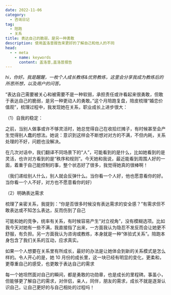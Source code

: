 ```yaml
---
date: 2022-11-06
category:
  - 咨询日记
tag:
  - 陪跑
  - 关系
title: 表达自己的脆弱，是另一种勇敢
description: 使用盖洛普报告来更好的了解自己和他人的不同
head:
  - - meta
    - name: keywords
      content: 盖洛普,盖洛普报告
---
```


*hi，你好。我是醒醒，一枚个人成长教练&优势教练，这里会分享我成为教练后的所思所想，以及用户的问答。*

“表达自己需要被关心和被需要不是一种软弱，承担责任或许看起来很勇敢，但敢于表达自己的脆弱，是另一种更动人的勇敢。”这个月陪跑复盘，陪皮梳理“婚恋价值观”，梳理过程中，我发现她在关系，职业成长上进步很大：

（1）自我的稳定：

之前，当别人做事或许不够灵活时，她总觉得自己在收拾烂摊子，有时候甚至会产生觉得别人蠢的想法。她说：意识到这样会不断想对对方的不满，不但内耗，关系处理的不好，问题也没解决。

在几次对话中，我们翻译不同场景下的“人”，可能看到的是什么，比如她看到的是灵活，也许对方看到的是“秩序和规则”。今天她和我说，最近能看到周围人好的一面，着重于自己能控制的事，整个状态好了很多，我觉得她真的很棒啊！

（我们递给别人什么，别人就会反弹什么。当你看一个人好，他也愿意看你的好。当你看一个人不好，对方也不愿意看你的好）

（2）明确表达需求

梳理了亲密关系，我提到：“你是否很多时候没有表达需求的安全感？”有需求但不敢表达或不知怎么表达，反而伤到了自己

可能和她的竞争，统率有关系，有时候容易产生“对立视角”，没有模糊选项。比如我今天对她有一些不满，我直接指了出来，一方面我认为隐忍不发反而会让她更不舒服，有负担。另一方面我认为咨询或教练，本身就是一种“体验式关系”。陪跑本身包含了我们关系的互动，应求真实。

如果一个人想要在关系里有所成长，最好的办法是让她体会到新的关系模式是怎么样的。令人开心的是，她 10 月份的成长里，这一块已经有明显的变化，更柔和，更尊重自己的感受，也更敢于表达自己的需求

每一个她坦然面对自己的瞬间，都是勇敢的功勋章，也是成长的里程碑。事虽小，但能够更了解自己的需求，对伴侣，亲人，同伴，朋友的需求，成长不就是逐渐认识自己，让自己更好的与自己相处的过程吗！